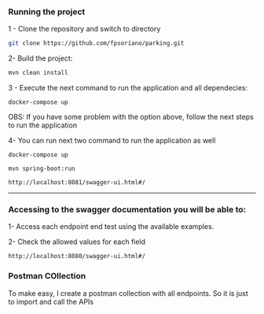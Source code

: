 ### Running the project

1 - Clone the repository and switch to directory

```bash
git clone https://github.com/fpsoriano/parking.git
```

2- Build the project:

```bash
mvn clean install
```


3 - Execute the next command to run the application and all dependecies:
```
docker-compose up
```

OBS: If you have some problem with the option above, follow the next steps to run the application


4- You can run next two command to run the application as well
```
docker-compose up
```

```
mvn spring-boot:run
```

```
http://localhost:8081/swagger-ui.html#/
```

-----------------------------------

### Accessing to the swagger documentation you will be able to:
1- Access each endpoint end test using the available examples.

2- Check the allowed values for each field
```
http://localhost:8080/swagger-ui.html#/
```

### Postman COllection
To make easy, I create a postman collection with all endpoints. So it is just to import and call the APIs
